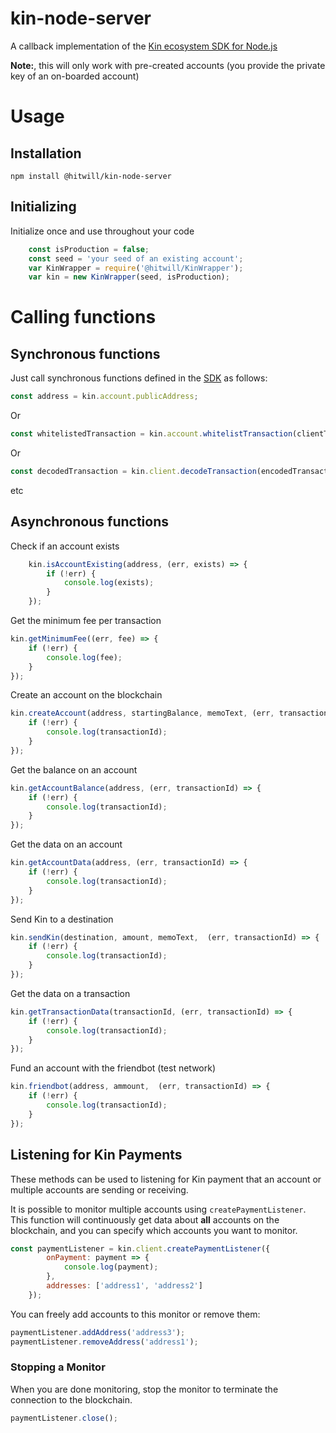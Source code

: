 # kin-node-server
A callback implementation of the [Kin ecosystem SDK for Node.js](https://github.com/kinecosystem/kin-sdk-node)


**Note:**, this will only work with pre-created accounts (you provide the private key of an on-boarded account)

# Usage
## Installation
```
npm install @hitwill/kin-node-server
```

## Initializing
Initialize once and use throughout your code
```javascript
    const isProduction = false;
    const seed = 'your seed of an existing account';
    var KinWrapper = require('@hitwill/KinWrapper');
    var kin = new KinWrapper(seed, isProduction);
```

# Calling functions
## Synchronous functions
Just call synchronous functions defined in the [SDK](https://github.com/kinecosystem/kin-sdk-node) as follows:
```javascript
const address = kin.account.publicAddress;
```

Or


```javascript
const whitelistedTransaction = kin.account.whitelistTransaction(clientTransaction);
```

Or

```javascript
const decodedTransaction = kin.client.decodeTransaction(encodedTransaction);
```

etc


## Asynchronous functions
Check if an account exists
```javascript
    kin.isAccountExisting(address, (err, exists) => {
        if (!err) {
            console.log(exists);
        }
    });
```

Get the minimum fee per transaction
```javascript
kin.getMinimumFee((err, fee) => {
    if (!err) {
        console.log(fee);
    }
});
```

Create an account on the blockchain
```javascript
kin.createAccount(address, startingBalance, memoText, (err, transactionId) => {
    if (!err) {
        console.log(transactionId);
    }
});
```

Get the balance on an account
```javascript
kin.getAccountBalance(address, (err, transactionId) => {
    if (!err) {
        console.log(transactionId);
    }
});
```


Get the data on an account
```javascript
kin.getAccountData(address, (err, transactionId) => {
    if (!err) {
        console.log(transactionId);
    }
});
```

Send Kin to a destination
```javascript
kin.sendKin(destination, amount, memoText,  (err, transactionId) => {
    if (!err) {
        console.log(transactionId);
    }
});
```

Get the data on a transaction
```javascript
kin.getTransactionData(transactionId, (err, transactionId) => {
    if (!err) {
        console.log(transactionId);
    }
});
```

Fund an account with the friendbot (test network)
```javascript
kin.friendbot(address, ammount,  (err, transactionId) => {
    if (!err) {
        console.log(transactionId);
    }
});
```

## Listening for Kin Payments
These methods can be used to listening for Kin payment that an account or multiple accounts are sending or receiving.

It is possible to monitor multiple accounts using `createPaymentListener`. This function will continuously get data about **all** accounts on the blockchain, and you can specify which accounts you want to monitor.

```javascript
const paymentListener = kin.client.createPaymentListener({
        onPayment: payment => {
            console.log(payment);
        },
        addresses: ['address1', 'address2']
    });
```

You can freely add accounts to this monitor or remove them:

```javascript
paymentListener.addAddress('address3');
paymentListener.removeAddress('address1');
```

### Stopping a Monitor
When you are done monitoring, stop the monitor to terminate the connection to the blockchain.

```javascript
paymentListener.close();
```